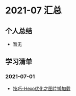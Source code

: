 # 2021-07 汇总

## 个人总结
* 暂无

## 学习清单
### 2021-07-01
* [技巧-Hexo优化之图片懒加载](./2021-07-01/技巧-Hexo优化之图片懒加载.md)
